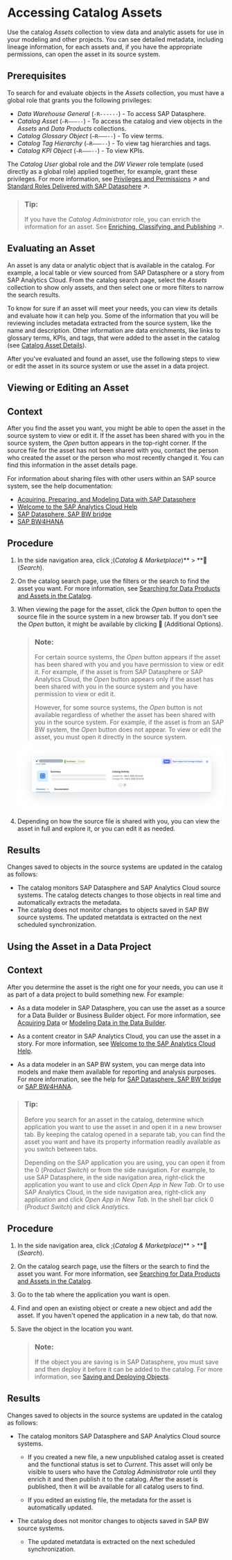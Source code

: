 <!-- loiodc061a23484241b1b791f5540b1f38e3 -->

<link rel="stylesheet" type="text/css" href="css/sap-icons.css"/>

# Accessing Catalog Assets

Use the catalog *Assets* collection to view data and analytic assets for use in your modeling and other projects. You can see detailed metadata, including lineage information, for each assets and, if you have the appropriate permissions, can open the asset in its source system.



<a name="loiodc061a23484241b1b791f5540b1f38e3__prereq_fcb_p1y_tyb"/>

## Prerequisites

To search for and evaluate objects in the *Assets* collection, you must have a global role that grants you the following privileges:

-   *Data Warehouse General* \(`-R------`\) - To access SAP Datasphere.
-   *Catalog Asset* \(`–R–––--`\) - To access the catalog and view objects in the *Assets* and *Data Products* collections.
-   *Catalog Glossary Object* \(`–R–––--`\) - To view terms.
-   *Catalog Tag Hierarchy* \(`–R–––--`\) - To view tag hierarchies and tags.
-   *Catalog KPI Object* \(`–R–––--`\) - To view KPIs.

The *Catalog User* global role and the *DW Viewer* role template \(used directly as a global role\) applied together, for example, grant these privileges. For more information, see [Privileges and Permissions](https://help.sap.com/viewer/935116dd7c324355803d4b85809cec97/DEV_CURRENT/en-US/d7350c6823a14733a7a5727bad8371aa.html "A privilege represents a task or an area in SAP Datasphere and can be assigned to a specific role. The actions that can be performed in the area are determined by the permissions assigned to a privilege.") :arrow_upper_right: and [Standard Roles Delivered with SAP Datasphere](https://help.sap.com/viewer/935116dd7c324355803d4b85809cec97/DEV_CURRENT/en-US/a50a51d80d5746c9b805a2aacbb7e4ee.html "SAP Datasphere is delivered with several standard roles. A standard role includes a predefined set of privileges and permissions.") :arrow_upper_right:. 

> ### Tip:  
> If you have the *Catalog Administrator* role, you can enrich the information for an asset. See [Enriching, Classifying, and Publishing](https://help.sap.com/viewer/97d1d2f0e35d410c893e95a5ff3bee6f/DEV_CURRENT/en-US/1218c12e72c34cfd96293e566badb60c.html "Users with a catalog administrator role can set up governance for assets using hierarchical tags and business glossaries, create KPIs to measure progress towards company goals, and publish assets, glossary terms, and KPIs to the catalog.") :arrow_upper_right:.

<a name="concept_pm1_qqv_zcc"/>

<!-- concept\_pm1\_qqv\_zcc -->

## Evaluating an Asset

An asset is any data or analytic object that is available in the catalog. For example, a local table or view sourced from SAP Datasphere or a story from SAP Analytics Cloud. From the catalog search page, select the *Assets* collection to show only assets, and then select one or more filters to narrow the search results.

To know for sure if an asset will meet your needs, you can view its details and evaluate how it can help you. Some of the information that you will be reviewing includes metadata extracted from the source system, like the name and description. Other information are data enrichments, like links to glossary terms, KPIs, and tags, that were added to the asset in the catalog \(see [Catalog Asset Details](catalog-asset-details-afccc58.md)\).

After you've evaluated and found an asset, use the following steps to view or edit the asset in its source system or use the asset in a data project.

<a name="task_x4m_cny_3wb"/>

<!-- task\_x4m\_cny\_3wb -->

## Viewing or Editing an Asset



<a name="task_x4m_cny_3wb__context_d3z_1dw_hwb"/>

## Context

After you find the asset you want, you might be able to open the asset in the source system to view or edit it. If the asset has been shared with you in the source system, the *Open* button appears in the top-right corner. If the source file for the asset has not been shared with you, contact the person who created the asset or the person who most recently changed it. You can find this information in the asset details page.

For information about sharing files with other users within an SAP source system, see the help documentation:

-   [Acquiring, Preparing, and Modeling Data with SAP Datasphere](https://help.sap.com/docs/SAP_DATASPHERE/c8a54ee704e94e15926551293243fd1d/b4a5d02cefdf45478e7376860c985202.html)
-   [Welcome to the SAP Analytics Cloud Help](https://help.sap.com/docs/SAP_ANALYTICS_CLOUD/00f68c2e08b941f081002fd3691d86a7/1fb1f4ce92f44fc983debc25ac1f2cc9.html)
-   [SAP Datasphere, SAP BW bridge](https://help.sap.com/docs/SAP_BW_BRIDGE/107a6e8a38b74ede94c833ca3b7b6f51/f2a4eb578452482fbbcb9078a8e51551.html)
-   [SAP BW∕4HANA](https://help.sap.com/docs/SAP_BW4HANA/107a6e8a38b74ede94c833ca3b7b6f51/f2a4eb578452482fbbcb9078a8e51551.html)



<a name="task_x4m_cny_3wb__steps_egp_cdw_hwb"/>

## Procedure

1.  In the side navigation area, click <span class="SAP-icons-V5"></span>\(*Catalog & Marketplace*\)** \> **<span class="FPA-icons-V3"></span> \(*Search*\).

2.  On the catalog search page, use the filters or the search to find the asset you want. For more information, see [Searching for Data Products and Assets in the Catalog](searching-for-data-products-and-assets-in-the-catalog-1047825.md).

3.  When viewing the page for the asset, click the *Open* button to open the source file in the source system in a new browser tab. If you don't see the *Open* button, it might be available by clicking <span class="FPA-icons-V3"></span> \(Additional Options\).

    > ### Note:  
    > For certain source systems, the *Open* button appears if the asset has been shared with you and you have permission to view or edit it. For example, if the asset is from SAP Datasphere or SAP Analytics Cloud, the *Open* button appears only if the asset has been shared with you in the source system and you have permission to view or edit it.
    > 
    > However, for some source systems, the *Open* button is not available regardless of whether the asset has been shared with you in the source system. For example, if the asset is from an SAP BW system, the *Open* button does not appear. To view or edit the asset, you must open it directly in the source system.

    ![](images/Asset_Details_-_Open_Button_24913a7.png)

4.  Depending on how the source file is shared with you, you can view the asset in full and explore it, or you can edit it as needed.




<a name="task_x4m_cny_3wb__result_ipq_22w_hwb"/>

## Results

Changes saved to objects in the source systems are updated in the catalog as follows:

-   The catalog monitors SAP Datasphere and SAP Analytics Cloud source systems. The catalog detects changes to those objects in real time and automatically extracts the metadata.
-   The catalog does not monitor changes to objects saved in SAP BW source systems. The updated metatdata is extracted on the next scheduled synchronization.

<a name="task_zpg_fny_3wb"/>

<!-- task\_zpg\_fny\_3wb -->

## Using the Asset in a Data Project



<a name="task_zpg_fny_3wb__context_lkt_ghw_hwb"/>

## Context

After you determine the asset is the right one for your needs, you can use it as part of a data project to build something new. For example:

-   As a data modeler in SAP Datasphere, you can use the asset as a source for a Data Builder or Business Builder object. For more information, see [Acquiring Data](Acquiring-and-Preparing-Data-in-the-Data-Builder/acquiring-data-1f15a29.md) or [Modeling Data in the Data Builder](Modeling-Data-in-the-Data-Builder/modeling-data-in-the-data-builder-5c1e3d4.md).

-   As a content creator in SAP Analytics Cloud, you can use the asset in a story. For more information, see [Welcome to the SAP Analytics Cloud Help](https://help.sap.com/docs/SAP_ANALYTICS_CLOUD/00f68c2e08b941f081002fd3691d86a7/1fb1f4ce92f44fc983debc25ac1f2cc9.html).

-   As a data modeler in an SAP BW system, you can merge data into models and make them available for reporting and analysis purposes. For more information, see the help for [SAP Datasphere, SAP BW bridge](https://help.sap.com/docs/SAP_BW_BRIDGE/107a6e8a38b74ede94c833ca3b7b6f51/f2a4eb578452482fbbcb9078a8e51551.html) or [SAP BW∕4HANA](https://help.sap.com/docs/SAP_BW4HANA/107a6e8a38b74ede94c833ca3b7b6f51/f2a4eb578452482fbbcb9078a8e51551.html).


> ### Tip:  
> Before you search for an asset in the catalog, determine which application you want to use the asset in and open it in a new browser tab. By keeping the catalog opened in a separate tab, you can find the asset you want and have its property information readily available as you switch between tabs.
> 
> Depending on the SAP application you are using, you can open it from the <span class="SAP-icons-V5"></span> \(*Product Switch*\) or from the side navigation. For example, to use SAP Datasphere, in the side navigation area, right-click the application you want to use and click *Open App in New Tab*. Or to use SAP Analytics Cloud, in the side navigation area, right-click any application and click *Open App in New Tab*. In the shell bar click <span class="SAP-icons-V5"></span> \(*Product Switch*\) and click *Analytics*.



<a name="task_zpg_fny_3wb__steps_dhc_k3w_hwb"/>

## Procedure

1.  In the side navigation area, click <span class="SAP-icons-V5"></span>\(*Catalog & Marketplace*\)** \> **<span class="FPA-icons-V3"></span> \(*Search*\).

2.  On the catalog search page, use the filters or the search to find the asset you want. For more information, see [Searching for Data Products and Assets in the Catalog](searching-for-data-products-and-assets-in-the-catalog-1047825.md).

3.  Go to the tab where the application you want is open.

4.  Find and open an existing object or create a new object and add the asset. If you haven't opened the application in a new tab, do that now.

5.  Save the object in the location you want.

    > ### Note:  
    > If the object you are saving is in SAP Datasphere, you must save and then deploy it before it can be added to the catalog. For more information, see [Saving and Deploying Objects](saving-and-deploying-objects-7c0b560.md).




<a name="task_zpg_fny_3wb__result_xcb_gmw_hwb"/>

## Results

Changes saved to objects in the source systems are updated in the catalog as follows:

-   The catalog monitors SAP Datasphere and SAP Analytics Cloud source systems.

    -   If you created a new file, a new unpublished catalog asset is created and the functional status is set to *Current*. This asset will only be visible to users who have the *Catalog Administrator* role until they enrich it and then publish it to the catalog. After the asset is published, then it will be available for all catalog users to find.

    -   If you edited an existing file, the metadata for the asset is automatically updated.


-   The catalog does not monitor changes to objects saved in SAP BW source systems.

    -   The updated metatdata is extracted on the next scheduled synchronization.



